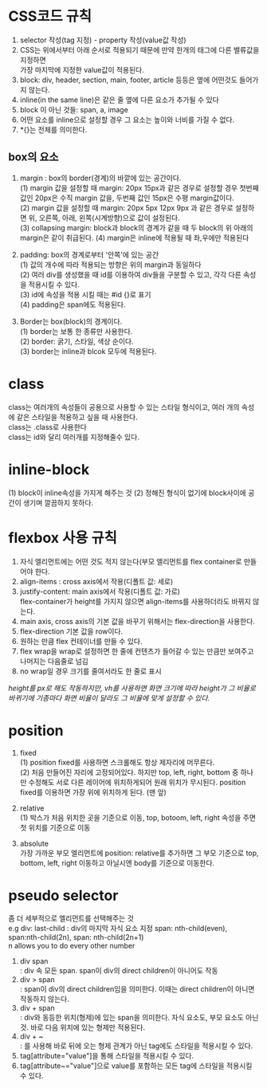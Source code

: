 # CSS코드 규칙

1. selector 작성(tag 지정) - property 작성(value값 작성)
2. CSS는 위에서부터 아래 순서로 적용되기 때문에 만약 한개의 태그에 다른 밸류값을 지정하면  
   가장 마지막에 지정한 value값이 적용된다.
3. block: div, header, section, main, footer, article 등등은 옆에 어떤것도 들어가지 않는다.
4. inline(in the same line)은 같은 줄 옆에 다른 요소가 추가될 수 있다
5. block 이 아닌 것들: span, a, image
6. 어떤 요소를 inline으로 설정할 경우 그 요소는 높이와 너비를 가질 수 없다.
7. \*{}는 전체를 의미한다.

## box의 요소

1. margin : box의 border(경계)의 바깥에 있는 공간이다.  
   (1) margin 값을 설정할 때 margin: 20px 15px과 같은 경우로 설정할 경우 첫번째 값인 20px은 수직 margin 값을, 두번째 값인 15px은 수평 margin값이다.  
   (2) margin 값을 설정할 때 margin: 20px 5px 12px 9px 과 같은 경우로 설정하면 위, 오른쪽, 아래, 왼쪽(시계방향)으로 값이 설정된다.  
   (3) collapsing margin: block과 block의 경계가 같을 때 두 block의 위 아래의 margin은 같이 취급된다.
   (4) margin은 inline에 적용될 때 좌,우에만 적용된다

2. padding: box의 경계로부터 '안쪽'에 있는 공간  
   (1) 값의 개수에 따라 적용되는 방향은 위의 margin과 동일하다  
   (2) 여러 div를 생성했을 때 id를 이용하여 div들을 구분할 수 있고, 각각 다른 속성을 적용시킬 수 있다.  
   (3) id에 속성을 적용 시킬 때는 #id {}로 표기  
   (4) padding은 span에도 적용된다.

3. Border는 box(block)의 경계이다.  
   (1) border는 보통 한 종류만 사용한다.  
   (2) border: 굵기, 스타일, 색상 순이다.  
   (3) border는 inline과 blcok 모두에 적용된다.

# class

class는 여러개의 속성들이 공용으로 사용할 수 있는 스타일 형식이고, 여러 개의 속성에 같은 스타일을 적용하고 싶을 때 사용한다.  
class는 .class로 사용한다  
class는 id와 달리 여러개를 지정해줄수 있다.

# inline-block

(1) block이 inline속성을 가지게 해주는 것
(2) 정해진 형식이 없기에 block사이에 공간이 생기며 깔끔하지 못하다.

# flexbox 사용 규칙

1. 자식 엘리먼트에는 어떤 것도 적지 않는다(부모 엘리먼트를 flex container로 만들어야 한다.
2. align-items : cross axis에서 작용(디폴트 값: 세로)
3. justify-content: main axis에서 작용(디폴트 값: 가로)  
   flex-container가 height를 가지지 않으면 align-items를 사용하더라도 바뀌지 않는다.
4. main axis, cross axis의 기본 값을 바꾸기 위해서는 flex-direction을 사용한다.
5. flex-direction 기본 값을 row이다.
6. 원하는 만큼 flex 컨테이너를 만들 수 있다.
7. flex wrap을 wrap로 설정하면 한 줄에 컨텐츠가 들어갈 수 있는 만큼만 보여주고 나머지는 다음줄로 넘김
8. no wrap일 경우 크기를 줄여서라도 한 줄로 표시

_height를 px로 해도 작동하지만, vh를 사용하면 화면 크기에 따라 height가 그 비율로 바뀌기에 기종마다 화면 비율이 달라도 그 비율에 맞게 설정할 수 있다._

# position

1. fixed  
   (1) position fixed를 사용하면 스크롤해도 항상 제자리에 머무른다.  
   (2) 처음 만들어진 자리에 고정되어있다. 하지만 top, left, right, bottom 중 하나만 수정해도 서로 다른 레이어에 위치하게되어 원래 위치가 무시된다. position fixed를 이용하면 가장 위에 위치하게 된다. (맨 앞)

2. relative  
   (1) 박스가 처음 위치한 곳을 기준으로 이동, top, botoom, left, right 속성을 주면 첫 위치를 기준으로 이동

3. absolute  
   가장 가까운 부모 엘리먼트에 position: relative를 추가하면 그 부모 기준으로 top, bottom, left, right 이동하고 아닐시엔 body를 기준으로 이동한다.

# pseudo selector

좀 더 세부적으로 엘리먼트를 선택해주는 것  
e.g div: last-child : div의 마지막 자식 요소 지정
span: nth-child(even), span:nth-child(2n), span: nth-child(2n+1)  
n allows you to do every other number

1. div span  
   : div 속 모든 span. span이 div의 direct children이 아니어도 작동
2. div > span  
   : span이 div의 direct children임을 의미한다. 이때는 direct children이 아니면 작동하지 않는다.
3. div + span  
   : div와 동등한 위치(형제)에 있는 span을 의미한다. 자식 요소도, 부모 요소도 아닌 것. 바로 다음 위치에 있는 형제만 적용된다.
4. div + ~  
   : 를 사용해 바로 뒤에 오는 형제 관계가 아닌 tag에도 스타일을 적용시킬 수 있다.
5. tag[attribute="value"]을 통해 스타일을 적용시킬 수 있다.
6. tag[attribute~="value"]으로 value를 포함하는 모든 tag에 스타일을 적용시킬 수 있다.
